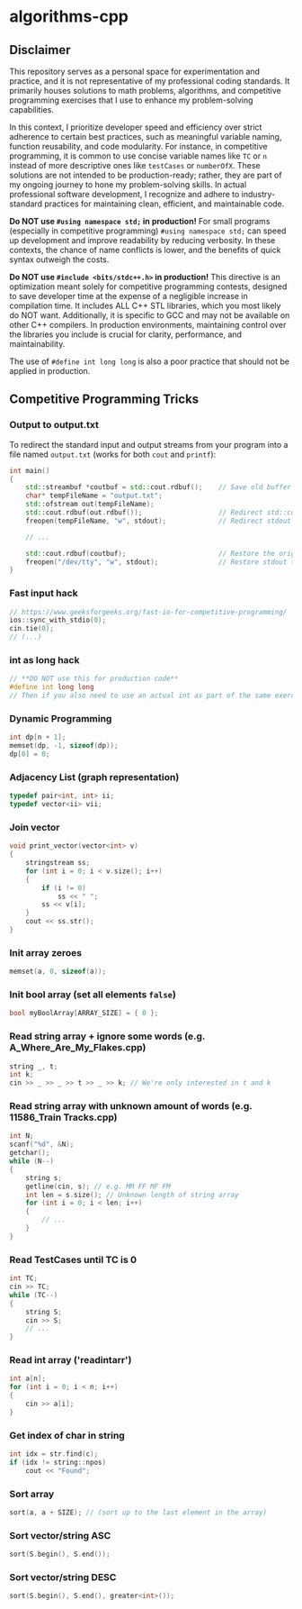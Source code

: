# algorithms-cpp

## Disclaimer

This repository serves as a personal space for experimentation and practice, and it is not representative of my professional coding standards. It primarily houses solutions to math problems, algorithms, and competitive programming exercises that I use to enhance my problem-solving capabilities.

In this context, I prioritize developer speed and efficiency over strict adherence to certain best practices, such as meaningful variable naming, function reusability, and code modularity. For instance, in competitive programming, it is common to use concise variable names like `TC` or `n` instead of more descriptive ones like `testCases` or `numberOfX`. These solutions are not intended to be production-ready; rather, they are part of my ongoing journey to hone my problem-solving skills. In actual professional software development, I recognize and adhere to industry-standard practices for maintaining clean, efficient, and maintainable code.

**Do NOT use `#using namespace std;` in production!** For small programs (especially in competitive programming) `#using namespace std;` can speed up development and improve readability by reducing verbosity. In these contexts, the chance of name conflicts is lower, and the benefits of quick syntax outweigh the costs.

**Do NOT use `#include <bits/stdc++.h>` in production!** This directive is an optimization meant solely for competitive programming contests, designed to save developer time at the expense of a negligible increase in compilation time. It includes ALL C++ STL libraries, which you most likely do NOT want. Additionally, it is specific to GCC and may not be available on other C++ compilers. In production environments, maintaining control over the libraries you include is crucial for clarity, performance, and maintainability.

The use of `#define int long long` is also a poor practice that should not be applied in production.

## Competitive Programming Tricks

### Output to output.txt
To redirect the standard input and output streams from your program into a file named `output.txt` (works for both `cout` and `printf`):
```cpp
int main()
{
    std::streambuf *coutbuf = std::cout.rdbuf();    // Save old buffer
    char* tempFileName = "output.txt";
    std::ofstream out(tempFileName);
    std::cout.rdbuf(out.rdbuf());                   // Redirect std::cout to file
    freopen(tempFileName, "w", stdout);             // Redirect stdout to file

    // ...

    std::cout.rdbuf(coutbuf);                       // Restore the original buffer
    freopen("/dev/tty", "w", stdout);               // Restore stdout to the console
}
```

### Fast input hack
```cpp
// https://www.geeksforgeeks.org/fast-io-for-competitive-programming/
ios::sync_with_stdio(0);
cin.tie(0);
// (...)
```

### int as long hack
```cpp
// **DO NOT use this for production code**
#define int long long
// Then if you also need to use an actual int as part of the same exercise, use int32_t (e.g. `int32_t main()`)
```

### Dynamic Programming
```cpp
int dp[n + 1];
memset(dp, -1, sizeof(dp));
dp[0] = 0;
```

### Adjacency List (graph representation)
```cpp
typedef pair<int, int> ii;
typedef vector<ii> vii;
```

### Join vector
```cpp
void print_vector(vector<int> v)
{
    stringstream ss;
    for (int i = 0; i < v.size(); i++)
    {
        if (i != 0)
            ss << " ";
        ss << v[i];
    }
    cout << ss.str();
}
```

### Init array zeroes
```cpp
memset(a, 0, sizeof(a));
```

### Init bool array (set all elements `false`)
```cpp
bool myBoolArray[ARRAY_SIZE] = { 0 };
```

### Read string array + ignore some words (e.g. A_Where_Are_My_Flakes.cpp)
```cpp
string _, t;
int k;
cin >> _ >> _ >> t >> _ >> k; // We're only interested in t and k
```

### Read string array with unknown amount of words (e.g. 11586_Train Tracks.cpp)
```cpp
int N;
scanf("%d", &N);
getchar();
while (N--)
{
    string s;
    getline(cin, s); // e.g. MM FF MF FM
    int len = s.size(); // Unknown length of string array
    for (int i = 0; i < len; i++)
    {
        // ...
    }
}
```

### Read TestCases until TC is 0
```cpp
int TC;
cin >> TC;
while (TC--)
{
    string S;
    cin >> S;
    // ...
}
```

### Read int array ('readintarr')
```cpp
int a[n];
for (int i = 0; i < n; i++)
{
	cin >> a[i];
}
```

### Get index of char in string
```cpp
int idx = str.find(c);
if (idx != string::npos)
	cout << "Found";
```

### Sort array
```cpp
sort(a, a + SIZE); // (sort up to the last element in the array)
```

### Sort vector/string ASC
```cpp
sort(S.begin(), S.end());
```

### Sort vector/string DESC
```cpp
sort(S.begin(), S.end(), greater<int>());
```